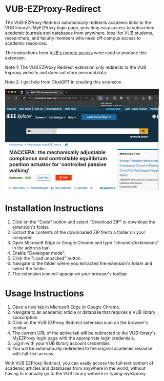 # VUB-EZProxy-Redirect
The VUB-EZProxy-Redirect automatically redirects academic links to the VUB library's MyEZProxy login page, providing easy access to subscribed academic journals and databases from anywhere. Ideal for VUB students, researchers, and faculty members who need off-campus access to academic resources.

The instructions from [VUB's remote access](https://biblio.vub.ac.be/vlink/HELP/vlinkezproxy_en.htm) were used to produce this extension.

Note 1: The VUB EZProxy Redirect extension only redirects to the VUB Exproxy website and does not store personal data. 

Note 2: I got help from ChatGPT in creating this extension.

![VUB EZProxy Redirect Demo](demo.png "VUB EZProxy Redirect Demo")


# Installation Instructions

1. Click on the "Code" button and select "Download ZIP" to download the extension's folder.
2. Extract the contents of the downloaded ZIP file to a folder on your computer.
3. Open Microsoft Edge or Google Chrome and type "chrome://extensions" in the address bar.
4. Enable "Developer mode".
5. Click the "Load unpacked" button.
6. Navigate to the folder where you extracted the extension's folder and select the folder.
7. The extension icon will appear on your browser's toolbar.

# Usage Instructions

1. Open a new tab in Microsoft Edge or Google Chrome.
2. Navigate to an academic article or database that requires a VUB library subscription.
3. Click on the VUB EZProxy Redirect extension icon on the browser's toolbar.
4. The current URL of the active tab will be redirected to the VUB library's MyEZProxy login page with the appropriate login credentials.
5. Log in with your VUB library account credentials.
6. You will be automatically redirected to the original academic resource with full-text access.

With VUB EZProxy Redirect, you can easily access the full-text content of academic articles and databases from anywhere in the world, without having to manually go to the VUB library website or typing myezproxy.